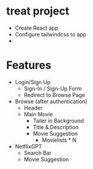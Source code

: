 # treat project

- Create React app
- Configure tailwindcss to app
- 

# Features
- Login/Sign Up
    - Sign-In / Sign-Up Form
    - Redirect to Browse Page
- Browse (after authentication)
    - Header
    - Main Movie
        - Tailer in Background
        - Title & Description
        - Movie Suggestion
            - Movielists * N
- NetflixGPT
    - Search Bar
    - Movie Suggestion